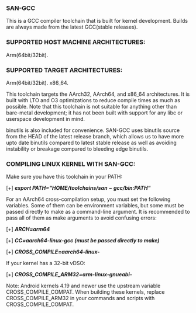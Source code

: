 ###                 SAN-GCC

This is a GCC compiler toolchain that is built for kernel development. Builds are always made from the latest GCC(stable releases).

### SUPPORTED HOST MACHINE ARCHITECTURES:
Arm(64bit/32bit).

### SUPPORTED TARGET ARCHITECTURES:
Arm(64bit/32bit).
x86_64.

This toolchain targets the AArch32, AArch64, and x86_64 architectures. It is built with LTO and O3 optimizations to reduce compile times as much as possible. Note that this toolchain is not suitable for anything other than bare-metal development; it has not been built with support for any libc or userspace development in mind.

binutils is also included for convenience. SAN-GCC uses binutils source from the HEAD of the latest release branch, which allows us to have more upto date binutils compared to latest stable release as well as avoiding instability or breakage compared to bleeding edge binutils.

### COMPILING LINUX KERNEL WITH SAN-GCC:

Make sure you have this toolchain in your PATH:

[+] ***export PATH="$HOME/toolchains/san-gcc/bin:$PATH"***

For an AArch64 cross-compilation setup, you must set the following variables. Some of them can be environment variables, but some must be passed directly to make as a command-line argument. It is recommended to pass all of them as make arguments to avoid confusing errors:

[+] ***ARCH=arm64***

[+] ***CC=aarch64-linux-gcc (must be passed directly to make)***

[+] ***CROSS_COMPILE=aarch64-linux-***

If your kernel has a 32-bit vDSO:

[+] ***CROSS_COMPILE_ARM32=arm-linux-gnueabi-***

Note: Android kernels 4.19 and newer use the upstream variable CROSS_COMPILE_COMPAT. When building these kernels, replace CROSS_COMPILE_ARM32 in your commands and scripts with CROSS_COMPILE_COMPAT.